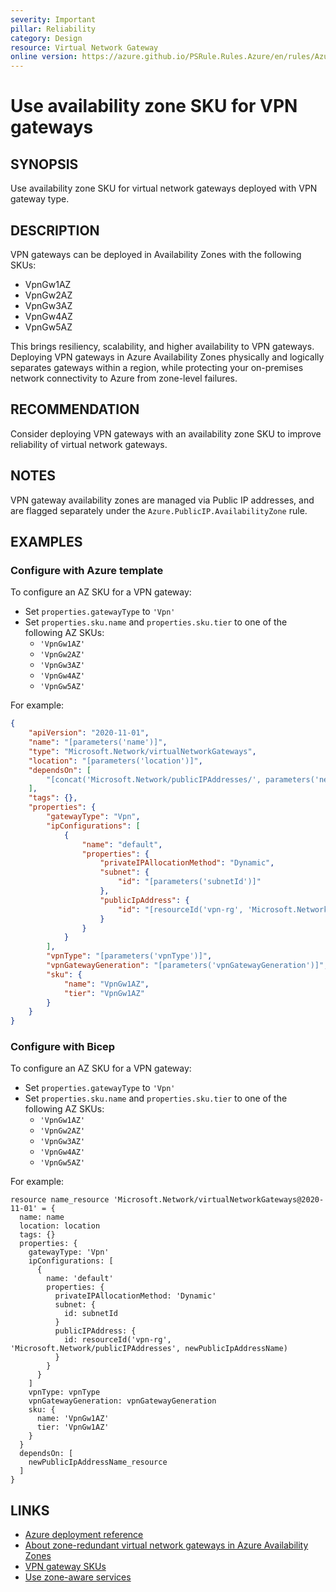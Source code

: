 ```yaml
---
severity: Important
pillar: Reliability
category: Design
resource: Virtual Network Gateway
online version: https://azure.github.io/PSRule.Rules.Azure/en/rules/Azure.VNG.VPNAvailabilityZoneSKU/
---
```


# Use availability zone SKU for VPN gateways

## SYNOPSIS

Use availability zone SKU for virtual network gateways deployed with VPN gateway type.

## DESCRIPTION

VPN gateways can be deployed in Availability Zones with the following SKUs:

- VpnGw1AZ
- VpnGw2AZ
- VpnGw3AZ
- VpnGw4AZ
- VpnGw5AZ

This brings resiliency, scalability, and higher availability to VPN gateways.
Deploying VPN gateways in Azure Availability Zones physically and logically separates gateways within a region, while protecting your on-premises network connectivity to Azure from zone-level failures.

## RECOMMENDATION

Consider deploying VPN gateways with an availability zone SKU to improve reliability of virtual network gateways.

## NOTES

VPN gateway availability zones are managed via Public IP addresses, and are flagged separately under the `Azure.PublicIP.AvailabilityZone` rule.

## EXAMPLES

### Configure with Azure template

To configure an AZ SKU for a VPN gateway:

- Set `properties.gatewayType` to `'Vpn'`
- Set `properties.sku.name` and `properties.sku.tier` to one of the following AZ SKUs:
  - `'VpnGw1AZ'`
  - `'VpnGw2AZ'`
  - `'VpnGw3AZ'`
  - `'VpnGw4AZ'`
  - `'VpnGw5AZ'`

For example:

```json
{
    "apiVersion": "2020-11-01",
    "name": "[parameters('name')]",
    "type": "Microsoft.Network/virtualNetworkGateways",
    "location": "[parameters('location')]",
    "dependsOn": [
        "[concat('Microsoft.Network/publicIPAddresses/', parameters('newPublicIpAddressName'))]"
    ],
    "tags": {},
    "properties": {
        "gatewayType": "Vpn",
        "ipConfigurations": [
            {
                "name": "default",
                "properties": {
                    "privateIPAllocationMethod": "Dynamic",
                    "subnet": {
                        "id": "[parameters('subnetId')]"
                    },
                    "publicIpAddress": {
                        "id": "[resourceId('vpn-rg', 'Microsoft.Network/publicIPAddresses', parameters('newPublicIpAddressName'))]"
                    }
                }
            }
        ],
        "vpnType": "[parameters('vpnType')]",
        "vpnGatewayGeneration": "[parameters('vpnGatewayGeneration')]",
        "sku": {
            "name": "VpnGw1AZ",
            "tier": "VpnGw1AZ"
        }
    }
}
```

### Configure with Bicep

To configure an AZ SKU for a VPN gateway:

- Set `properties.gatewayType` to `'Vpn'`
- Set `properties.sku.name` and `properties.sku.tier` to one of the following AZ SKUs:
  - `'VpnGw1AZ'`
  - `'VpnGw2AZ'`
  - `'VpnGw3AZ'`
  - `'VpnGw4AZ'`
  - `'VpnGw5AZ'`

For example:

```bicep
resource name_resource 'Microsoft.Network/virtualNetworkGateways@2020-11-01' = {
  name: name
  location: location
  tags: {}
  properties: {
    gatewayType: 'Vpn'
    ipConfigurations: [
      {
        name: 'default'
        properties: {
          privateIPAllocationMethod: 'Dynamic'
          subnet: {
            id: subnetId
          }
          publicIPAddress: {
            id: resourceId('vpn-rg', 'Microsoft.Network/publicIPAddresses', newPublicIpAddressName)
          }
        }
      }
    ]
    vpnType: vpnType
    vpnGatewayGeneration: vpnGatewayGeneration
    sku: {
      name: 'VpnGw1AZ'
      tier: 'VpnGw1AZ'
    }
  }
  dependsOn: [
    newPublicIpAddressName_resource
  ]
}
```

## LINKS

- [Azure deployment reference](https://docs.microsoft.com/azure/templates/microsoft.network/virtualnetworkgateways?tabs=json)
- [About zone-redundant virtual network gateways in Azure Availability Zones](https://docs.microsoft.com/azure/vpn-gateway/about-zone-redundant-vnet-gateways)
- [VPN gateway SKUs](https://docs.microsoft.com/azure/vpn-gateway/vpn-gateway-about-vpngateways#gwsku)
- [Use zone-aware services](https://learn.microsoft.com/azure/architecture/framework/resiliency/design-best-practices#use-zone-aware-services)
